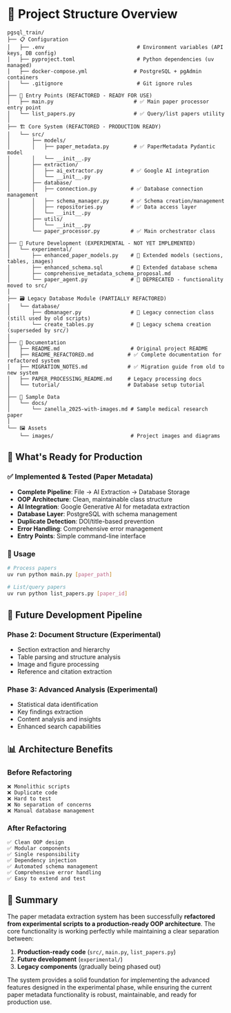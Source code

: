 # 📁 Project Structure Overview

```
pgsql_train/
├── 📋 Configuration
│   ├── .env                              # Environment variables (API keys, DB config)
│   ├── pyproject.toml                    # Python dependencies (uv managed)
│   ├── docker-compose.yml               # PostgreSQL + pgAdmin containers
│   └── .gitignore                        # Git ignore rules
│
├── 🚀 Entry Points (REFACTORED - READY FOR USE)
│   ├── main.py                          # ✅ Main paper processor entry point
│   └── list_papers.py                   # ✅ Query/list papers utility
│
├── 🏗️ Core System (REFACTORED - PRODUCTION READY)
│   └── src/
│       ├── models/
│       │   ├── paper_metadata.py        # ✅ PaperMetadata Pydantic model
│       │   └── __init__.py
│       ├── extraction/
│       │   ├── ai_extractor.py         # ✅ Google AI integration 
│       │   └── __init__.py
│       ├── database/
│       │   ├── connection.py           # ✅ Database connection management
│       │   ├── schema_manager.py       # ✅ Schema creation/management
│       │   ├── repositories.py         # ✅ Data access layer
│       │   └── __init__.py
│       ├── utils/
│       │   └── __init__.py
│       └── paper_processor.py          # ✅ Main orchestrator class
│
├── 🧪 Future Development (EXPERIMENTAL - NOT YET IMPLEMENTED)
│   └── experimental/
│       ├── enhanced_paper_models.py    # 🧪 Extended models (sections, tables, images)
│       ├── enhanced_schema.sql         # 🧪 Extended database schema
│       ├── comprehensive_metadata_schema_proposal.md
│       └── paper_agent.py              # 🧪 DEPRECATED - functionality moved to src/
│
├── 🗃️ Legacy Database Module (PARTIALLY REFACTORED)
│   └── database/
│       ├── dbmanager.py                # 🔄 Legacy connection class (still used by old scripts)
│       └── create_tables.py            # 🔄 Legacy schema creation (superseded by src/)
│
├── 📖 Documentation
│   ├── README.md                       # Original project README
│   ├── README_REFACTORED.md           # ✅ Complete documentation for refactored system
│   ├── MIGRATION_NOTES.md             # ✅ Migration guide from old to new system
│   ├── PAPER_PROCESSING_README.md     # Legacy processing docs
│   └── tutorial/                      # Database setup tutorial
│
├── 📄 Sample Data
│   └── docs/
│       └── zanella_2025-with-images.md # Sample medical research paper
│
└── 🖼️ Assets
    └── images/                         # Project images and diagrams
```

## 🎯 What's Ready for Production

### ✅ Implemented & Tested (Paper Metadata)
- **Complete Pipeline**: File → AI Extraction → Database Storage
- **OOP Architecture**: Clean, maintainable class structure
- **AI Integration**: Google Generative AI for metadata extraction
- **Database Layer**: PostgreSQL with schema management
- **Duplicate Detection**: DOI/title-based prevention
- **Error Handling**: Comprehensive error management
- **Entry Points**: Simple command-line interface

### 🔧 Usage
```bash
# Process papers
uv run python main.py [paper_path]

# List/query papers  
uv run python list_papers.py [paper_id]
```

## 🧪 Future Development Pipeline

### Phase 2: Document Structure (Experimental)
- Section extraction and hierarchy
- Table parsing and structure analysis  
- Image and figure processing
- Reference and citation extraction

### Phase 3: Advanced Analysis (Experimental)
- Statistical data identification
- Key findings extraction
- Content analysis and insights
- Enhanced search capabilities

## 📊 Architecture Benefits

### Before Refactoring
```
❌ Monolithic scripts
❌ Duplicate code  
❌ Hard to test
❌ No separation of concerns
❌ Manual database management
```

### After Refactoring  
```
✅ Clean OOP design
✅ Modular components
✅ Single responsibility  
✅ Dependency injection
✅ Automated schema management
✅ Comprehensive error handling
✅ Easy to extend and test
```

## 🎉 Summary

The paper metadata extraction system has been successfully **refactored from experimental scripts to a production-ready OOP architecture**. The core functionality is working perfectly while maintaining a clear separation between:

1. **Production-ready code** (`src/`, `main.py`, `list_papers.py`)
2. **Future development** (`experimental/`)
3. **Legacy components** (gradually being phased out)

The system provides a solid foundation for implementing the advanced features designed in the experimental phase, while ensuring the current paper metadata functionality is robust, maintainable, and ready for production use.
